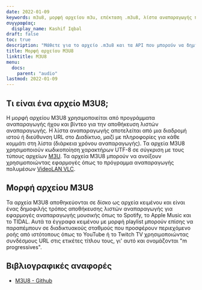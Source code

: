 ```yaml
---
date: 2022-01-09
keywords: m3u8, μορφή αρχείου m3u, επέκταση .m3u8, λίστα αναπαραγωγής πολυμέσων m3u8, μορφή λίστας αναπαραγωγής m3u8
συγγραφέας:
  display_name: Kashif Iqbal
draft: false
toc: true
description: "Μάθετε για το αρχείο .m3u8 και τα API που μπορούν να δημιουργήσουν και να ανοίξουν αρχεία M3U8."
title: Μορφή αρχείου M3U8
linktitle: M3U8
menu:
  docs:
    parent: "audio"
lastmod: 2022-01-09
---
```


## Τι είναι ένα αρχείο M3U8;

Η μορφή αρχείου M3U8 χρησιμοποιείται από προγράμματα αναπαραγωγής ήχου και βίντεο για την αποθήκευση λιστών αναπαραγωγής. Η λίστα αναπαραγωγής αποτελείται από μια διαδρομή ιστού ή διεύθυνση URL στο Διαδίκτυο, μαζί με πληροφορίες για κάθε κομμάτι στη λίστα (διάρκεια χρόνου αναπαραγωγής). Τα αρχεία M3U8 χρησιμοποιούν κωδικοποίηση χαρακτήρων UTF-8 σε σύγκριση με τους τύπους αρχείων [M3U](/el/audio/m3u/). Τα αρχεία M3U8 μπορούν να ανοίξουν χρησιμοποιώντας εφαρμογές όπως το πρόγραμμα αναπαραγωγής πολυμέσων [VideoLAN VLC](https://www.videolan.org/vlc/features.html).

## Μορφή αρχείου M3U8

Τα αρχεία M3U8 αποθηκεύονται σε δίσκο ως αρχεία κειμένου και είναι ένας δημοφιλής τρόπος αποθήκευσης λιστών αναπαραγωγής για εφαρμογές αναπαραγωγής μουσικής όπως το Spotify, το Apple Music και το TIDAL. Αυτά τα έγγραφα κειμένου με μορφή playlist μπορούν επίσης να παραπέμπουν σε διαδικτυακούς σταθμούς που προσφέρουν περιεχόμενο ροής από ιστότοπους όπως το YouTube ή το Twitch TV χρησιμοποιώντας συνδέσμους URL στις ετικέτες τίτλου τους, γι' αυτό και ονομάζονται "m progressives".

## Βιβλιογραφικές αναφορές ##

- [M3U8 - Github](https://gist.github.com/primaryobjects/7423d7982656a31e72542f60d30f9d30)


